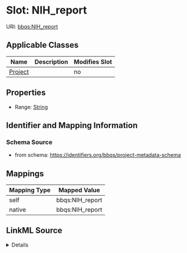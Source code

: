 

# Slot: NIH_report



URI: [bbqs:NIH_report](https://identifiers.org/bbqs/project-metadata-schemaNIH_report)



<!-- no inheritance hierarchy -->





## Applicable Classes

| Name | Description | Modifies Slot |
| --- | --- | --- |
| [Project](Project.md) |  |  no  |







## Properties

* Range: [String](String.md)





## Identifier and Mapping Information







### Schema Source


* from schema: https://identifiers.org/bbqs/project-metadata-schema




## Mappings

| Mapping Type | Mapped Value |
| ---  | ---  |
| self | bbqs:NIH_report |
| native | bbqs:NIH_report |




## LinkML Source

<details>
```yaml
name: NIH_report
from_schema: https://identifiers.org/bbqs/project-metadata-schema
rank: 1000
alias: NIH_report
owner: Project
domain_of:
- Project
range: string

```
</details>